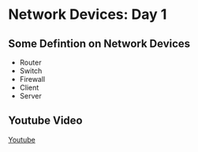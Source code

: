<!-- This is a template you can use for quick progress days. It removes a lot of the steps we encourage you to share in the longer template 000-DAY-ARTICLE-LONG-TEMPLATE.MD-->

# Network Devices: Day 1

## Some Defintion on Network Devices

- Router
- Switch
- Firewall
- Client
- Server

## Youtube Video

[Youtube](https://www.youtube.com/watch?v=H8W9oMNSuwo&list=PLxbwE86jKRgMpuZuLBivzlM8s2Dk5lXBQ)
